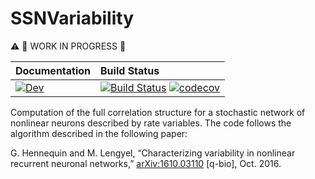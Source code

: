 # SSNVariability

:warning: :construction: WORK IN PROGRESS :construction:

| **Documentation**         | **Build Status**                                                      |
|:------------------------- |:--------------------------------------------------------------------- |
| [![Dev](https://img.shields.io/badge/docs-dev-blue.svg)](https://dylanfesta.github.io/SSNVariability.jl/dev) | [![Build Status](https://github.com/dylanfesta/SSNVariability.jl/workflows/CI/badge.svg)](https://github.com/dylanfesta/SSNVariability.jl/actions) [![codecov](https://codecov.io/gh/dylanfesta/SSNVariability.jl/branch/dev/graph/badge.svg?token=YBcSuR451j)](https://codecov.io/gh/dylanfesta/SSNVariability.jl)|

Computation of the full correlation structure for a stochastic network of nonlinear neurons described by rate variables.  The code follows the algorithm described in the following paper:

G. Hennequin and M. Lengyel, “Characterizing variability in nonlinear recurrent neuronal networks,” [arXiv:1610.03110](http://arxiv.org/abs/1610.03110) [q-bio], Oct. 2016.
